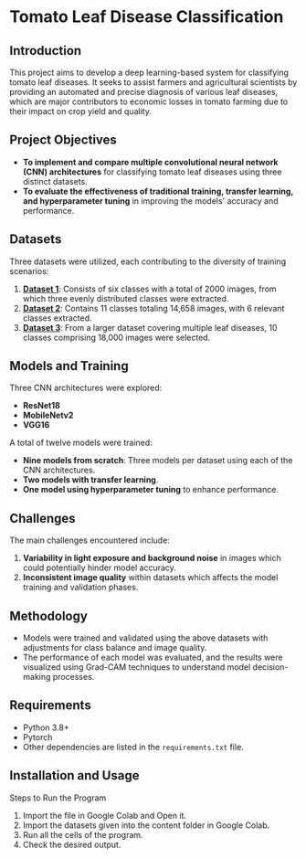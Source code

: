 # Tomato Leaf Disease Classification

## Introduction
This project aims to develop a deep learning-based system for classifying tomato leaf diseases. It seeks to assist farmers and agricultural scientists by providing an automated and precise diagnosis of various leaf diseases, which are major contributors to economic losses in tomato farming due to their impact on crop yield and quality.

## Project Objectives
- **To implement and compare multiple convolutional neural network (CNN) architectures** for classifying tomato leaf diseases using three distinct datasets.
- **To evaluate the effectiveness of traditional training, transfer learning, and hyperparameter tuning** in improving the models' accuracy and performance.

## Datasets
Three datasets were utilized, each contributing to the diversity of training scenarios:
1. **[Dataset 1](https://www.kaggle.com/datasets/joseenriquelopez/tomato-leaf-diseases)**: Consists of six classes with a total of 2000 images, from which three evenly distributed classes were extracted.
2. **[Dataset 2](https://www.kaggle.com/datasets/cookiefinder/tomato-disease-multiple-sources)**: Contains 11 classes totaling 14,658 images, with 6 relevant classes extracted.
3. **[Dataset 3](https://www.kaggle.com/datasets/abdallahalidev/plantvillage-dataset)**: From a larger dataset covering multiple leaf diseases, 10 classes comprising 18,000 images were selected.

## Models and Training
Three CNN architectures were explored:
- **ResNet18**
- **MobileNetv2**
- **VGG16**

A total of twelve models were trained:
- **Nine models from scratch**: Three models per dataset using each of the CNN architectures.
- **Two models with transfer learning**.
- **One model using hyperparameter tuning** to enhance performance.

## Challenges
The main challenges encountered include:
1. **Variability in light exposure and background noise** in images which could potentially hinder model accuracy.
2. **Inconsistent image quality** within datasets which affects the model training and validation phases.

## Methodology
- Models were trained and validated using the above datasets with adjustments for class balance and image quality.
- The performance of each model was evaluated, and the results were visualized using Grad-CAM techniques to understand model decision-making processes.

## Requirements
- Python 3.8+
- Pytorch
- Other dependencies are listed in the `requirements.txt` file.

## Installation and Usage
Steps to Run the Program

1. Import the file in Google Colab and Open it.
2. Import the datasets given into the content folder in Google Colab.
3. Run all the cells of the program.
4. Check the desired output.
